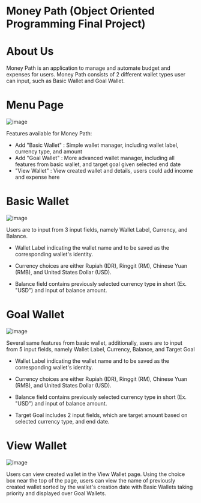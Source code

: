 # Money Path (Object Oriented Programming Final Project)
# About Us
Money Path is an application to manage and automate budget and expenses for users. Money Path consists of 2 different wallet types user can input, such as Basic Wallet and Goal Wallet. 

##

# Menu Page
![image](https://github.com/fatpiggu9/Money-Path/assets/127531908/8eb6a9fa-99c7-43bc-8a25-76010486979b)

Features available for Money Path:
- Add "Basic Wallet" : Simple wallet manager, including wallet label, currency type, and amount
- Add "Goal Wallet" : More advanced wallet manager, including all features from basic wallet, and target goal given selected end date
- "View Wallet" : View created wallet and details, users could add income and expense here

##

# Basic Wallet
![image](https://github.com/fatpiggu9/Money-Path/assets/127531908/13dbce1c-5bd4-4c69-bf10-27b6652270f7)

Users are to input from 3 input fields, namely Wallet Label, Currency, and Balance. 
- Wallet Label indicating the wallet name and to be saved as the corresponding wallet's identity.

- Currency choices are either Rupiah (IDR), Ringgit (RM), Chinese Yuan (RMB), and United States Dollar (USD).

- Balance field contains previously selected currency type in short (Ex. "USD") and input of balance amount.

##

# Goal Wallet
![image](https://github.com/fatpiggu9/Money-Path/assets/127531908/33f888cb-a2bc-4e64-8ab3-a3b050cc23f9)

Several same features from basic wallet, additionally, ssers are to input from 5 input fields, namely Wallet Label, Currency, Balance, and Target Goal

- Wallet Label indicating the wallet name and to be saved as the corresponding wallet's identity.

- Currency choices are either Rupiah (IDR), Ringgit (RM), Chinese Yuan (RMB), and United States Dollar (USD).

- Balance field contains previously selected currency type in short (Ex. "USD") and input of balance amount.

-  Target Goal includes 2 input fields, which are target amount based on selected currency type, and end date.

##

# View Wallet
![image](https://github.com/fatpiggu9/Money-Path/assets/127538786/33f246d7-3e00-4373-b7e1-921fbfaf3292)

Users can view created wallet in the View Wallet page. Using the choice box near the top of the page, users can view the name of previously created wallet sorted by the wallet's creation date with Basic Wallets taking priority and displayed over Goal Wallets.

